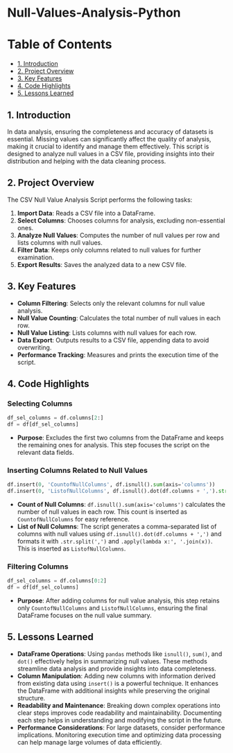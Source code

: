 # Null-Values-Analysis-Python
# Table of Contents
- [1. Introduction](#1-introduction)
- [2. Project Overview](#2-project-overview)
- [3. Key Features](#3-key-features)
- [4. Code Highlights](#4-code-highlights)
- [5. Lessons Learned](#5-lessons-learned)

## 1. Introduction

In data analysis, ensuring the completeness and accuracy of datasets is essential. Missing values can significantly affect the quality of analysis, making it crucial to identify and manage them effectively. This script is designed to analyze null values in a CSV file, providing insights into their distribution and helping with the data cleaning process.

## 2. Project Overview

The CSV Null Value Analysis Script performs the following tasks:
1. **Import Data**: Reads a CSV file into a DataFrame.
2. **Select Columns**: Chooses columns for analysis, excluding non-essential ones.
3. **Analyze Null Values**: Computes the number of null values per row and lists columns with null values.
4. **Filter Data**: Keeps only columns related to null values for further examination.
5. **Export Results**: Saves the analyzed data to a new CSV file.

## 3. Key Features

- **Column Filtering**: Selects only the relevant columns for null value analysis.
- **Null Value Counting**: Calculates the total number of null values in each row.
- **Null Value Listing**: Lists columns with null values for each row.
- **Data Export**: Outputs results to a CSV file, appending data to avoid overwriting.
- **Performance Tracking**: Measures and prints the execution time of the script.

## 4. Code Highlights

### Selecting Columns

```python
df_sel_columns = df.columns[2:]
df = df[df_sel_columns]
```
- **Purpose**: Excludes the first two columns from the DataFrame and keeps the remaining ones for analysis. This step focuses the script on the relevant data fields.

### Inserting Columns Related to Null Values

```python
df.insert(0, 'CountofNullColumns', df.isnull().sum(axis='columns'))
df.insert(0, 'ListofNullColumns', df.isnull().dot(df.columns + ',').str[:-1].str.split(',').apply(lambda x:', '.join(x)))
```
- **Count of Null Columns**: `df.isnull().sum(axis='columns')` calculates the number of null values in each row. This count is inserted as `CountofNullColumns` for easy reference.
- **List of Null Columns**: The script generates a comma-separated list of columns with null values using `df.isnull().dot(df.columns + ',')` and formats it with `.str.split(',')` and `.apply(lambda x:', '.join(x))`. This is inserted as `ListofNullColumns`.

### Filtering Columns
```python
df_sel_columns = df.columns[0:2]
df = df[df_sel_columns]
```
- **Purpose**: After adding columns for null value analysis, this step retains only `CountofNullColumns` and `ListofNullColumns`, ensuring the final DataFrame focuses on the null value summary.

## 5. Lessons Learned
- **DataFrame Operations**: Using `pandas` methods like `isnull()`, `sum()`, and `dot()` effectively helps in summarizing null values. These methods streamline data analysis and provide insights into data completeness.
- **Column Manipulation**: Adding new columns with information derived from existing data using `insert()` is a powerful technique. It enhances the DataFrame with additional insights while preserving the original structure.
- **Readability and Maintenance**: Breaking down complex operations into clear steps improves code readability and maintainability. Documenting each step helps in understanding and modifying the script in the future.
- **Performance Considerations**: For large datasets, consider performance implications. Monitoring execution time and optimizing data processing can help manage large volumes of data efficiently.
